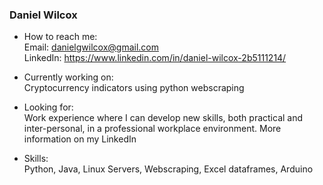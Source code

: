 ### Daniel Wilcox

- How to reach me:  
Email: danielgwilcox@gmail.com  
LinkedIn: https://www.linkedin.com/in/daniel-wilcox-2b5111214/  

- Currently working on:  
Cryptocurrency indicators using python webscraping

- Looking for:  
Work experience where I can develop new skills, both practical and inter-personal, in a professional workplace environment. More information on my LinkedIn

- Skills:  
Python, Java, Linux Servers, Webscraping, Excel dataframes, Arduino
